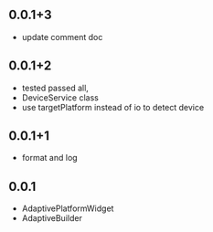## 0.0.1+3

- update comment doc

## 0.0.1+2

- tested passed all,
- DeviceService class
- use targetPlatform instead of io to detect device

## 0.0.1+1

- format and log

## 0.0.1

- AdaptivePlatformWidget
- AdaptiveBuilder
